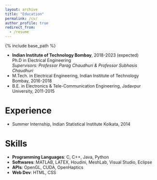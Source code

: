 ```yaml
---
layout: archive
title: "Education"
permalink: /cv/
author_profile: true
redirect_from:
  - /resume
---
```


{% include base_path %}

- <b>Indian Institute of Technology Bombay</b>, 2018-2023 (expected)\
  Ph.D in Electrical Engineering\
  *Supervisors: Professor Parag Chaudhuri & Professor Subhasis Chaudhuri*<br>
- M.Tech. in Electrical Engineering, Indian Institute of Technology Bombay, 2016-2018
- B.E. in Electronics & Tele-Communication Engineering, Jadavpur University, 2011-2015

Experience
======
* Summer Internship, Indian Statistical Institute Kolkata, 2014
  
Skills
======
* <b>Programming Languages</b>: C, C++, Java, Python
* <b>Softwares</b>: MATLAB, LATEX, Houdini, MeshLab, Visual Studio, Eclipse 
* <b>APIs</b>: OpenGL, CUDA, OpenHaptics
* <b>Web Dev</b>: HTML, CSS